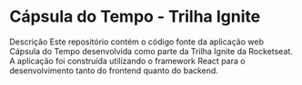 # Cápsula do Tempo - Trilha Ignite
Descrição
Este repositório contém o código fonte da aplicação web Cápsula do Tempo desenvolvida como parte da Trilha Ignite da Rocketseat. A aplicação foi construída utilizando o framework React para o desenvolvimento tanto do frontend quanto do backend.
